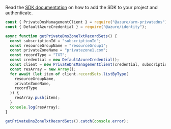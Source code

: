 Read the [SDK documentation](https://github.com/Azure/azure-sdk-for-js/blob/%40azure%2Farm-privatedns_3.0.1/sdk/privatedns/arm-privatedns/README.md) on how to add the SDK to your project and authenticate.

```javascript
const { PrivateDnsManagementClient } = require("@azure/arm-privatedns");
const { DefaultAzureCredential } = require("@azure/identity");

async function getPrivateDnsZoneTxtRecordSets() {
  const subscriptionId = "subscriptionId";
  const resourceGroupName = "resourceGroup1";
  const privateZoneName = "privatezone1.com";
  const recordType = "TXT";
  const credential = new DefaultAzureCredential();
  const client = new PrivateDnsManagementClient(credential, subscriptionId);
  const resArray = new Array();
  for await (let item of client.recordSets.listByType(
    resourceGroupName,
    privateZoneName,
    recordType
  )) {
    resArray.push(item);
  }
  console.log(resArray);
}

getPrivateDnsZoneTxtRecordSets().catch(console.error);
```
